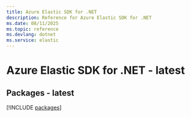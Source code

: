 ```yaml
---
title: Azure Elastic SDK for .NET
description: Reference for Azure Elastic SDK for .NET
ms.date: 08/11/2025
ms.topic: reference
ms.devlang: dotnet
ms.service: elastic
---
```

# Azure Elastic SDK for .NET - latest
## Packages - latest
[!INCLUDE [packages](elastic-index.md)]